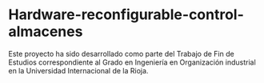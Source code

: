 # Hardware-reconfigurable-control-almacenes

Este proyecto ha sido desarrollado como parte del Trabajo de Fin de Estudios correspondiente al Grado en Ingeniería en Organización industrial en la Universidad Internacional de la Rioja.
